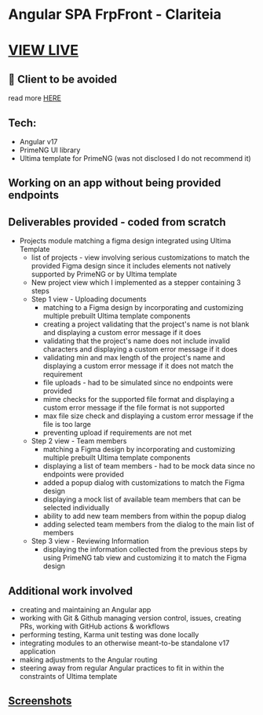 # Angular SPA FrpFront - Clariteia 

# [VIEW LIVE](https://clariteia-angular-primeng.vercel.app/project/list)

## 🚫 Client to be avoided
read more [HERE](https://www.paidlancer.dev/avoid-list)

## Tech:
- Angular v17
- PrimeNG UI library
- Ultima template for PrimeNG (was not disclosed I do not recommend it)
 
## Working on an app without being provided endpoints

## Deliverables provided - coded from scratch
- Projects module matching a figma design integrated using Ultima Template 
  - list of projects - view involving serious customizations to match the provided Figma design since it includes elements not natively supported by PrimeNG or by Ultima template
  - New project view which I implemented as a stepper containing 3 steps 
  - Step 1 view - Uploading documents
    - matching to a Figma design by incorporating and customizing multiple prebuilt Ultima template components
    - creating a project validating that the project's name is not blank and displaying a custom error message if it does
    - validating that the project's name does not include invalid characters and displaying a custom error message if it does
    - validating min and max length of the project's name and displaying a custom error message if it does not match the requirement
    - file uploads - had to be simulated since no endpoints were provided
    - mime checks for the supported file format and displaying a custom error message if the file format is not supported
    - max file size check and displaying a custom error message if the file is too large
    - preventing upload if requirements are not met
  - Step 2 view - Team members
      - matching a Figma design by incorporating and customizing multiple prebuilt Ultima template components
      - displaying a list of team members - had to be mock data since no endpoints were provided
      - added a popup dialog  with customizations to match the Figma design
      - displaying a mock list of available team members that can be selected individually
      - ability to add new team members from within the popup dialog 
      - adding selected team members from the dialog to the main list of members
   - Step 3 view - Reviewing Information
     - displaying the information collected from the previous steps by using PrimeNG tab view and customizing it to match the Figma design

## Additional work involved
- creating and maintaining an Angular app 
- working with Git & Github managing version control, issues, creating PRs, working with GitHub actions & workflows
- performing testing, Karma unit testing was done locally
- integrating modules to an otherwise meant-to-be standalone v17 application
- making adjustments to the Angular routing
- steering away from regular Angular practices to fit in within the constraints of Ultima template

## [Screenshots](/screenshots/)


